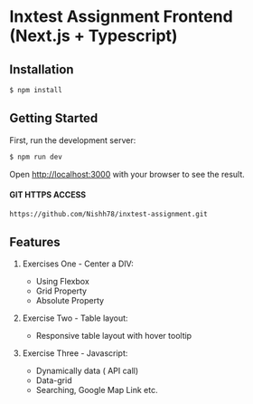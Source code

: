 # Inxtest Assignment Frontend (Next.js + Typescript)

## Installation

```bash
$ npm install
```
## Getting Started

First, run the development server:

```bash
$ npm run dev
```
Open [http://localhost:3000](http://localhost:3000) with your browser to see the result.

#### GIT HTTPS ACCESS
```bash
https://github.com/Nishh78/inxtest-assignment.git
```

## Features
1. Exercises One - Center a DIV: 
    - Using Flexbox
    - Grid Property
    - Absolute Property

2. Exercise Two - Table layout:
    - Responsive table layout with hover tooltip
3. Exercise Three - Javascript:
    - Dynamically data ( API call)
    - Data-grid
    - Searching, Google Map Link etc. 
